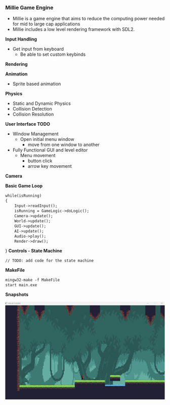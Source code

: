 ### Millie Game Engine
- Millie is a game engine that aims to reduce the computing power needed for mid to large cap applications
- Millie includes a low level rendering framework with SDL2. 


**Input Handling**
- Get input from keyboard 
  - Be able to set custom keybinds


 **Rendering**


**Animation**
- Sprite based animation

**Physics**
- Static and Dynamic Physics 
- Collision Detection
- Collision Resolution

**User Interface TODO**
- Window Management
  - Open initial menu window
    - move from one window to another
- Fully Functional GUI and level editor
  - Menu movement
    - button click
    - arrow key movement
      

**Camera**



**Basic Game Loop**
        
    while(isRunning)
    {
        Input->readInput();
        isRunning = GameLogic->doLogic();
        Camera->update();
        World->update();
        GUI->update();
        AI->update();
        Audio->play();
        Render->draw();
}
**Controls - State Machine**

    // TODO: add code for the state machine


**MakeFile** 

    mingw32-make -f MakeFile
    start main.exe


**Snapshots**

![Alt text](MillieEngineSnapShot.png?raw=true "Optional Title")